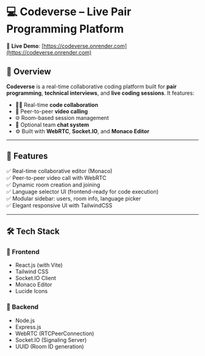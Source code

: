 # 💻 Codeverse – Live Pair Programming Platform

🎯 **Live Demo**: [https://codeverse.onrender.com](https://codeverse.onrender.com)

## 🧠 Overview

**Codeverse** is a real-time collaborative coding platform built for **pair programming**, **technical interviews**, and **live coding sessions**. It features:

- 🧑‍💻 Real-time **code collaboration**
- 🎥 Peer-to-peer **video calling**
- 🌐 Room-based session management
- 💬 Optional team **chat system**
- ⚙️ Built with **WebRTC**, **Socket.IO**, and **Monaco Editor**

---

## 🚀 Features

✅ Real-time collaborative editor (Monaco)  
✅ Peer-to-peer video call with WebRTC  
✅ Dynamic room creation and joining  
✅ Language selector UI (frontend-ready for code execution)  
✅ Modular sidebar: users, room info, language picker  
✅ Elegant responsive UI with TailwindCSS  

---

## 🛠 Tech Stack

### 🎨 Frontend
- React.js (with Vite)
- Tailwind CSS
- Socket.IO Client
- Monaco Editor
- Lucide Icons

### 🧠 Backend
- Node.js
- Express.js
-  WebRTC (RTCPeerConnection)
- Socket.IO (Signaling Server)
- UUID (Room ID generation)

